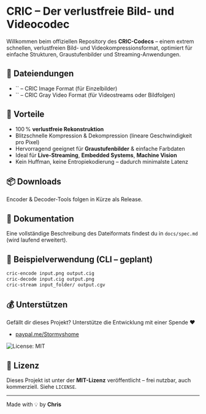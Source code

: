 # CRIC – Der verlustfreie Bild- und Videocodec

Willkommen beim offiziellen Repository des **CRIC-Codecs** – einem extrem schnellen, verlustfreien Bild- und Videokompressionsformat, optimiert für einfache Strukturen, Graustufenbilder und Streaming-Anwendungen.

## 🔧 Dateiendungen

- \`\` – CRIC Image Format (für Einzelbilder)
- \`\` – CRIC Gray Video Format (für Videostreams oder Bildfolgen)

## 🚀 Vorteile

- 100 % **verlustfreie Rekonstruktion**
- Blitzschnelle Kompression & Dekompression (lineare Geschwindigkeit pro Pixel)
- Hervorragend geeignet für **Graustufenbilder** & einfache Farbdaten
- Ideal für **Live-Streaming**, **Embedded Systems**, **Machine Vision**
- Kein Huffman, keine Entropiekodierung – dadurch minimalste Latenz

## 📦 Downloads

Encoder & Decoder-Tools folgen in Kürze als Release.

## 📄 Dokumentation

Eine vollständige Beschreibung des Dateiformats findest du in `docs/spec.md` (wird laufend erweitert).

## 💬 Beispielverwendung (CLI – geplant)

```bash
cric-encode input.png output.cig
cric-decode input.cig output.png
cric-stream input_folder/ output.cgv
```

## 💰 Unterstützen

Gefällt dir dieses Projekt? Unterstütze die Entwicklung mit einer Spende ❤️

- [paypal.me/Stormyshome](https://paypal.me/Stormyshome)

![License: MIT](https://img.shields.io/badge/License-MIT-green.svg)
## 📝 Lizenz

Dieses Projekt ist unter der **MIT-Lizenz** veröffentlicht – frei nutzbar, auch kommerziell. Siehe `LICENSE`.

---

Made with 💡 by **Chris**


